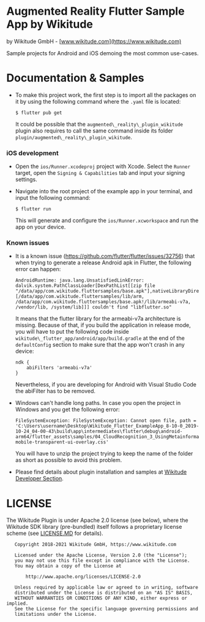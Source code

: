 # Augmented Reality Flutter Sample App by Wikitude

by Wikitude GmbH - [www.wikitude.com](https://www.wikitude.com)

Sample projects for Android and iOS demoing the most common use-cases.

# Documentation & Samples  

* To make this project work, the first step is to import all the packages on it by using the following command where the `.yaml` file is located:

	```
	$ flutter pub get
	```

    It could be possible that the `augmented\_reality\_plugin_wikitude` plugin also requires to call the same command inside its folder `plugin/augmented\_reality\_plugin_wikitude`.

### iOS development

* Open the `ios/Runner.xcodeproj` project with Xcode. Select the `Runner` target, open the `Signing & Capabilities` tab and input your signing settings.

* Navigate into the root project of the example app in your terminal, and input the following command:

    ```
    $ flutter run
    ```

    This will generate and configure the `ios/Runner.xcworkspace` and run the app on your device.

### Known issues

* It is a known issue (https://github.com/flutter/flutter/issues/32756) that when trying to generate a release Android apk in Flutter, the following error can happen:

    ```
    AndroidRuntime: java.lang.UnsatisfiedLinkError: dalvik.system.PathClassLoader[DexPathList[[zip file "/data/app/com.wikitude.fluttersamples/base.apk"],nativeLibraryDirectories=[/data/app/com.wikitude.fluttersamples/lib/arm, /data/app/com.wikitude.fluttersamples/base.apk!/lib/armeabi-v7a, /vendor/lib, /system/lib]]] couldn't find "libflutter.so"
    ```

    It means that the flutter library for the armeabi-v7a architecture is missing. Because of that, if you build the application in release mode, you will have to put the following code inside `wikitude\_flutter_app/android/app/build.gradle` at the end of the `defaultConfig` section to make sure that the app won't crash in any device:

    ```
    ndk {
        abiFilters 'armeabi-v7a'
    }
    ```

    Nevertheless, if you are developing for Android with Visual Studio Code the abiFilter has to be removed.

* Windows can't handle long paths. In case you open the project in Windows and you get the following error:

    ```
    FileSystemException: FileSystemException: Cannot open file, path = 'C:\Users\username\Desktop\Wikitude_Flutter_ExampleApp_8-10-0_2019-10-24_04-00-43\build\app\intermediates\flutter\debug\android-arm64/flutter_assets\samples/04_CloudRecognition_3_UsingMetainformationInTheResponse/jquery/jquery-mobile-transparent-ui-overlay.css'
    ```

    You will have to unzip the project trying to keep the name of the folder as short as possible to avoid this problem.

* Please find details about plugin installation and samples at [Wikitude Developer Section](https://www.wikitude.com/documentation/).

# LICENSE

The Wikitude Plugin is under Apache 2.0 license (see below), where the Wikitude SDK library (pre-bundled) itself follows a proprietary license scheme (see [LICENSE.MD](LICENSE.md) for details).

```
   Copyright 2018-2021 Wikitude GmbH, https://www.wikitude.com

   Licensed under the Apache License, Version 2.0 (the "License");
   you may not use this file except in compliance with the License.
   You may obtain a copy of the License at

       http://www.apache.org/licenses/LICENSE-2.0

   Unless required by applicable law or agreed to in writing, software
   distributed under the License is distributed on an "AS IS" BASIS,
   WITHOUT WARRANTIES OR CONDITIONS OF ANY KIND, either express or implied.
   See the License for the specific language governing permissions and
   limitations under the License.
```
